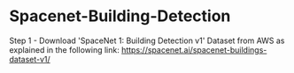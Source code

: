 # Spacenet-Building-Detection

Step 1 - Download 'SpaceNet 1: Building Detection v1' Dataset from
AWS as explained in the following link:
https://spacenet.ai/spacenet-buildings-dataset-v1/

